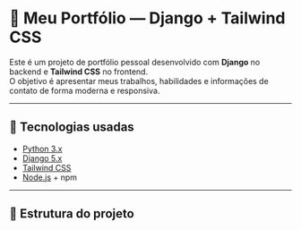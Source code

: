 # 📌 Meu Portfólio — Django + Tailwind CSS

Este é um projeto de portfólio pessoal desenvolvido com **Django** no backend e **Tailwind CSS** no frontend.  
O objetivo é apresentar meus trabalhos, habilidades e informações de contato de forma moderna e responsiva.

---

## 🚀 Tecnologias usadas

- [Python 3.x](https://www.python.org/)
- [Django 5.x](https://www.djangoproject.com/)
- [Tailwind CSS](https://tailwindcss.com/)
- [Node.js](https://nodejs.org/) + npm

---

## 📂 Estrutura do projeto
